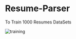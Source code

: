 # Resume-Parser
To Train 1000 Resumes DataSets

![training](https://github.com/sures-123/Resume-Parser/assets/108910767/37105532-1666-4f2d-81bf-1d7c4f42af7f)
